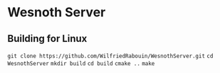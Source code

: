 # Wesnoth Server

## Building for Linux

`git clone https://github.com/WilfriedRabouin/WesnothServer.git`
`cd WesnothServer`
`mkdir build`
`cd build`
`cmake ..`
`make`
